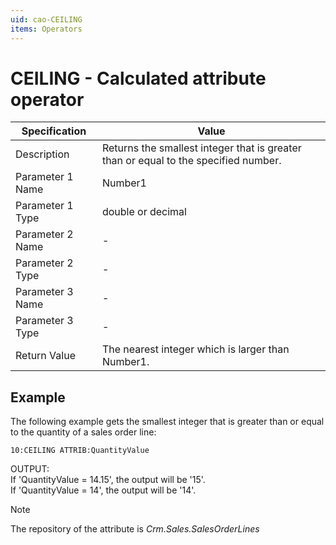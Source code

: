 ```yaml
---
uid: cao-CEILING
items: Operators
---
```


# CEILING - Calculated attribute operator                                                            

| Specification| Value|
| ---- | ----- |
| Description      | Returns the smallest integer that is greater than or equal to the specified number. |
| Parameter 1 Name | Number1|
| Parameter 1 Type | double or decimal|
| Parameter 2 Name | - |
| Parameter 2 Type | - |
| Parameter 3 Name | - |
| Parameter 3 Type | - |
| Return Value     | The nearest integer which is larger than Number1.|                                                           |


## Example

The following example gets the smallest integer that is greater than or equal to the quantity of a sales order line:

```
10:CEILING ATTRIB:QuantityValue                  
```
OUTPUT: 
<br/>If 'QuantityValue = 14.15', the output will be '15'.
<br/>If 'QuantityValue = 14', the output will be '14'.

> [!NOTE]
> 
> The repository of the attribute is *Crm.Sales.SalesOrderLines*
